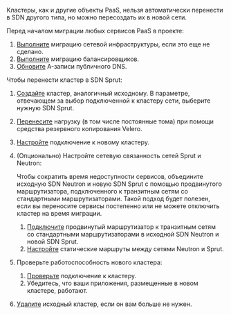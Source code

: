 Кластеры, как и другие объекты PaaS, нельзя автоматически перенести в SDN другого типа, но можно пересоздать их в новой сети.

Перед началом миграции любых сервисов PaaS в проекте:

1. [Выполните](../../iaas) миграцию сетевой инфраструктуры, если это еще не сделано.
1. [Выполните](../balancers) миграцию балансировщиков.
1. [Обновите](../dns) A-записи публичного DNS.

Чтобы перенести кластер в SDN Sprut:

1. [Создайте](/ru/kubernetes/k8s/service-management/create-cluster) кластер, аналогичный исходному. В параметре, отвечающем за выбор подключенной к кластеру сети, выберите нужную SDN Sprut.
1. [Перенесите](/ru/kubernetes/k8s/how-to-guides/velero-backup) нагрузку (в том числе постоянные тома) при помощи средства резервного копирования Velero.
1. [Настройте](/ru/kubernetes/k8s/connect/kubectl#podklyuchenie_k_klasteru) подключение к новому кластеру.
1. (Опционально) Настройте сетевую связанность сетей Sprut и Neutron:

    Чтобы сократить время недоступности сервисов, объедините исходную SDN Neutron и новую SDN Sprut с помощью продвинутого маршрутизатора, подключенного к транзитным сетям со стандартными маршрутизаторами. Такой подход будет полезен, если вы переносите сервисы постепенно или не можете отключить кластер на время миграции.

    1. [Подключите](/ru/networks/vnet/how-to-guides/onpremise-connect/advanced-router) продвинутый маршрутизатор к транзитным сетям со стандартными маршрутизаторами в исходной SDN Neutron и новой SDN Sprut.
    1. [Настройте](/ru/networks/vnet/how-to-guides/onpremise-connect/advanced-router#6_nastroyte_staticheskie_marshruty_mezhdu_setyami) статические маршруты между сетями Neutron и Sprut.

1. Проверьте работоспособность нового кластера:

    1. [Проверьте](/ru/kubernetes/k8s/connect/kubectl#proverka_podklyucheniya_k_klasteru) подключение к кластеру.
    2. Убедитесь, что ваши приложения, размещенные в новом кластере, работают.

1. [Удалите](/ru/kubernetes/k8s/service-management/manage-cluster#delete_cluster) исходный кластер, если он вам больше не нужен.

